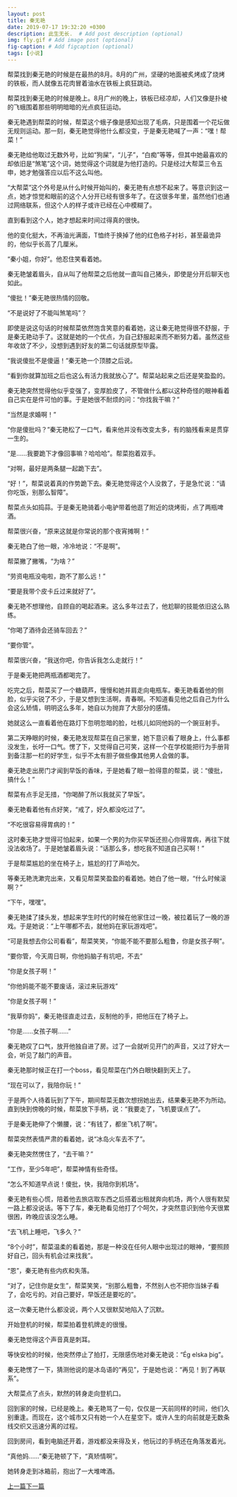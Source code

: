 ```yaml
---
layout: post
title: 秦无艳
date: 2019-07-17 19:32:20 +0300
description: 此生无长.  # Add post description (optional)
img: fly.gif # Add image post (optional)
fig-caption: # Add figcaption (optional)
tags: [小说]
---
```


帮菜找到秦无艳的时候是在最热的8月。8月的广州，坚硬的地面被炙烤成了烧烤的铁板，而人就像五花肉冒着油水在铁板上疯狂跳动。

帮菜找到秦无艳的时候是晚上。8月广州的晚上，铁板已经凉却，人们又像是扑棱的飞蛾围着那些明明暗暗的光点疯狂运动。

秦无艳遇到帮菜的时候，帮菜这个蛾子像是感知出现了毛病，只是围着一个花坛做无规则运动。那一刻，秦无艳觉得他什么都没变，于是秦无艳喊了一声：“嘿！帮菜！”

秦无艳给他取过无数外号，比如“狗屎”，“儿子”，“白痴”等等，但其中她最喜欢的却依旧是“煞笔”这个词，她觉得这个词就是为他打造的。只是经过大帮菜三令五申，她才勉强答应以后不这么叫他。

“大帮菜”这个外号是从什么时候开始叫的，秦无艳有点想不起来了。等意识到这一点，她才惊觉和眼前的这个人分开已经有很多年了。在这很多年里，虽然他们也通过网络联系，但这个人的样子或许已经在心中模糊了。

直到看到这个人，她才想起来时间过得真的很快。

他的变化挺大，不再油光满面，T恤终于换掉了他的红色格子衬衫，甚至最诡异的，他似乎长高了几厘米。

“秦小姐，你好”。他忍住笑看着她。

秦无艳皱着眉头，自从叫了他帮菜之后他就一直叫自己猪头，即使是分开后聊天也如此。

“傻批！”秦无艳很热情的回敬。

“不是说好了不能叫煞笔吗”？

即使是说这句话的时候帮菜依然饱含笑意的看着她，这让秦无艳觉得很不舒服，于是秦无艳动手了。这就是她的一个优点，为自己舒服起来而不断努力着。虽然这些年收敛了不少，没想到遇到好友的第二句话就原型毕露。

“我说傻批不是傻逼！”秦无艳一个顶膝之后说。

“看到你就算加班之后也这么有活力我就放心了”。帮菜站起来之后还是笑盈盈的。

秦无艳突然觉得他似乎变强了，变厚脸皮了，不管做什么都以这种奇怪的眼神看着自己实在是件可怕的事。于是她很不耐烦的问：“你找我干嘛？”

“当然是求婚啊！”

“你是傻批吗？”秦无艳松了一口气，看来他并没有改变太多，有的脑残看来是贯穿一生的。

“是……我要跪下才像回事嘛？哈哈哈”。帮菜抱着双手。

“对啊，最好是两条腿一起跪下去”。

“好！”，帮菜说着真的作势跪下去。秦无艳觉得这个人没救了，于是急忙说：“请你吃饭，别那么智障”。

帮菜点头如捣蒜。于是秦无艳骑着小电驴带着他逛了附近的烧烤街，点了两瓶啤酒。

帮菜很兴奋，“原来这就是你常说的那个夜宵摊啊！”

秦无艳白了他一眼，冷冷地说：“不是啊”。

帮菜撇了撇嘴，“为啥？”

“劳资电瓶没电啦，跑不了那么远！”

“要是我带个皮卡丘过来就好了”。

秦无艳不想理他，自顾自的喝起酒来。这么多年过去了，他尬聊的技能依旧这么熟练。

“你喝了酒待会还骑车回去？”

“要你管”。

帮菜很兴奋，“我送你吧，你告诉我怎么走就行！”

于是秦无艳把两瓶酒都喝完了。

吃完之后，帮菜买了一个糖葫芦，慢慢和她并肩走向电瓶车。秦无艳看着他的侧脸，似乎尖锐了不少，于是又想到生活啊，青春啊。不知道看见他之后自己为什么会这么矫情，明明这么多年，她自以为抛弃了大部分的感情。

她就这么一直看着他在路灯下忽明忽暗的脸，吐核儿如同他妈的一个豌豆射手。

 

第二天睁眼的时候，秦无艳发现帮菜在自己家里，她下意识看了眼身上，什么事都没发生，长吁一口气。愣了下，又觉得自己可笑，这样一个在学校能把行为手册背到备注那一栏的好学生，似乎不太有胆子做些像其他男人会做的事。

秦无艳走出房门才闻到早饭的香味，于是她看了眼一脸得意的帮菜，说：“傻批，搞什么！”

帮菜有点手足无措，“你喝醉了所以我就买了早饭”。

秦无艳看着他有点好笑，“戒了，好久都没吃过了”。

“不吃很容易得胃病的！”

这时秦无艳才觉得可怕起来，如果一个男的为你买早饭还担心你得胃病，再往下就没法收场了。于是她皱着眉头说：“话那么多，想吃我不知道自己买啊！”

于是帮菜尴尬的坐在椅子上，尴尬的打了声哈欠。

等秦无艳洗漱完出来，又看见帮菜笑盈盈的看着她。她白了他一眼，“什么时候滚啊？”

“下午，嘿嘿”。

秦无艳揉了揉头发，想起来学生时代的时候在他家住过一晚，被拉着玩了一晚的游戏。于是她说：“上午哪都不去，就他妈在家玩游戏吧”。

“可是我想去你公司看看”，帮菜笑笑，“你能不能不要那么粗鲁，你是女孩子啊”。

“要你管，今天周日啊，你他妈脑子有坑吧，不去”

“你是女孩子啊！”

“你他妈能不能不要废话，滚过来玩游戏”

“你是女孩子啊！”

“我草你妈”，秦无艳径直走过去，反制他的手，把他压在了椅子上。

“你是……女孩子啊……”

秦无艳叹了口气，放开他独自进了房。过了一会就听见开门的声音，又过了好大一会，听见了敲门的声音。

秦无艳那时候正在打一个boss，看见帮菜在门外白眼快翻到天上了。

“现在可以了，我陪你玩！”

 

于是两个人待着玩到了下午，期间帮菜无数次想拐她出去，结果秦无艳不为所动。直到快到傍晚的时候，帮菜放下手柄，说：“我要走了，飞机要误点了”。

于是秦无艳伸了个懒腰，说：“有钱了，都坐飞机了啊”。

帮菜突然表情严肃的看着她，说“冰岛火车去不了”。

秦无艳突然愣住了，“去干嘛？”

“工作，至少5年吧”，帮菜神情有些奇怪。

“怎么不知道早点说！傻批，快，我陪你到机场”。

秦无艳有些心慌，陪着他去旅店取东西之后搭着出租就奔向机场，两个人很有默契一路上都没说话。等下了车，秦无艳看见他打了个呵欠，才突然意识到他今天很累很困，昨晚应该没怎么睡。

“去飞机上睡吧，飞多久？”

“8个小时”，帮菜温柔的看着她，那是一种没在任何人眼中出现过的眼神，“要照顾好自己，回头有机会过来找我”。

“恩”，秦无艳有些内疚和失落。

“对了，记住你是女生”，帮菜笑笑，“别那么粗鲁，不然别人也不把你当妹子看了，会吃亏的。对自己要好，早饭还是要吃的”。

这一次秦无艳什么都没说，两个人又很默契地陷入了沉默。

开始登机的时候，帮菜拍着登机牌走的很慢。

秦无艳觉得这个声音真是刺耳。

等快安检的时候，他突然停止了拍打，无限感伤地对秦无艳说：“Ég elska þig”。

秦无艳愣了一下，猜测他说的是冰岛语的“再见”，于是她也说：“再见！到了再联系”。

大帮菜点了点头，默然的转身走向登机口。

 

回到家的时候，已经是晚上。秦无艳骂了一句，仅仅是一天前同样的时间，他们久别重逢。而现在，这个城市又只有她一个人在星空下。或许人生的向前就是无数条线交织又迅速分离的过程。

回到房间，看到电脑还开着，游戏都没来得及关，他玩过的手柄还在角落发着光。

“真他妈……”秦无艳顿了下，“真矫情啊”。

她转身走到冰箱前，抱出了一大堆啤酒。

[上一篇](../writting3/)[下一篇](../writting5/)